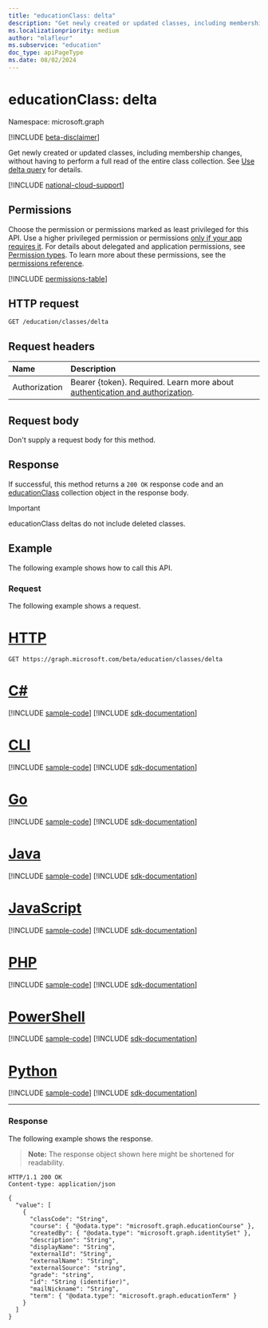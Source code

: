 ```yaml
---
title: "educationClass: delta"
description: "Get newly created or updated classes, including membership changes, without having to perform a full read of the entire class collection."
ms.localizationpriority: medium
author: "mlafleur"
ms.subservice: "education"
doc_type: apiPageType
ms.date: 08/02/2024
---
```


# educationClass: delta

Namespace: microsoft.graph

[!INCLUDE [beta-disclaimer](../../includes/beta-disclaimer.md)]

Get newly created or updated classes, including membership changes, without having to perform a full read of the entire class collection. See [Use delta query](/graph/delta-query-overview) for details.

[!INCLUDE [national-cloud-support](../../includes/global-only.md)]

## Permissions

Choose the permission or permissions marked as least privileged for this API. Use a higher privileged permission or permissions [only if your app requires it](/graph/permissions-overview#best-practices-for-using-microsoft-graph-permissions). For details about delegated and application permissions, see [Permission types](/graph/permissions-overview#permission-types). To learn more about these permissions, see the [permissions reference](/graph/permissions-reference).

<!-- { "blockType": "permissions", "name": "educationclass_delta" } -->
[!INCLUDE [permissions-table](../includes/permissions/educationclass-delta-permissions.md)]

## HTTP request

<!-- { "blockType": "ignored" } -->

```http
GET /education/classes/delta
```

## Request headers

| Name          | Description   |
| :------------ | :------------ |
| Authorization | Bearer {token}. Required. Learn more about [authentication and authorization](/graph/auth/auth-concepts).|

## Request body

Don't supply a request body for this method.

## Response

If successful, this method returns a `200 OK` response code and an [educationClass](../resources/educationclass.md) collection object in the response body.

> [!IMPORTANT]
> educationClass deltas do not include deleted classes.

## Example

The following example shows how to call this API.

### Request

The following example shows a request.


# [HTTP](#tab/http)
<!-- {
  "blockType": "request",
  "name": "educationclass_delta"
}-->

```msgraph-interactive
GET https://graph.microsoft.com/beta/education/classes/delta
```

# [C#](#tab/csharp)
[!INCLUDE [sample-code](../includes/snippets/csharp/educationclass-delta-csharp-snippets.md)]
[!INCLUDE [sdk-documentation](../includes/snippets/snippets-sdk-documentation-link.md)]

# [CLI](#tab/cli)
[!INCLUDE [sample-code](../includes/snippets/cli/educationclass-delta-cli-snippets.md)]
[!INCLUDE [sdk-documentation](../includes/snippets/snippets-sdk-documentation-link.md)]

# [Go](#tab/go)
[!INCLUDE [sample-code](../includes/snippets/go/educationclass-delta-go-snippets.md)]
[!INCLUDE [sdk-documentation](../includes/snippets/snippets-sdk-documentation-link.md)]

# [Java](#tab/java)
[!INCLUDE [sample-code](../includes/snippets/java/educationclass-delta-java-snippets.md)]
[!INCLUDE [sdk-documentation](../includes/snippets/snippets-sdk-documentation-link.md)]

# [JavaScript](#tab/javascript)
[!INCLUDE [sample-code](../includes/snippets/javascript/educationclass-delta-javascript-snippets.md)]
[!INCLUDE [sdk-documentation](../includes/snippets/snippets-sdk-documentation-link.md)]

# [PHP](#tab/php)
[!INCLUDE [sample-code](../includes/snippets/php/educationclass-delta-php-snippets.md)]
[!INCLUDE [sdk-documentation](../includes/snippets/snippets-sdk-documentation-link.md)]

# [PowerShell](#tab/powershell)
[!INCLUDE [sample-code](../includes/snippets/powershell/educationclass-delta-powershell-snippets.md)]
[!INCLUDE [sdk-documentation](../includes/snippets/snippets-sdk-documentation-link.md)]

# [Python](#tab/python)
[!INCLUDE [sample-code](../includes/snippets/python/educationclass-delta-python-snippets.md)]
[!INCLUDE [sdk-documentation](../includes/snippets/snippets-sdk-documentation-link.md)]

---

### Response

The following example shows the response.

> **Note:** The response object shown here might be shortened for readability.

<!-- {
  "blockType": "response",
  "truncated": true,
  "@odata.type": "microsoft.graph.educationClass",
  "isCollection": true
} -->

```http
HTTP/1.1 200 OK
Content-type: application/json

{
  "value": [
    {
      "classCode": "String",
      "course": { "@odata.type": "microsoft.graph.educationCourse" },
      "createdBy": { "@odata.type": "microsoft.graph.identitySet" },
      "description": "String",
      "displayName": "String",
      "externalId": "String",
      "externalName": "String",
      "externalSource": "string",
      "grade": "string",
      "id": "String (identifier)",
      "mailNickname": "String",
      "term": { "@odata.type": "microsoft.graph.educationTerm" }
    }
  ]
}
```

<!-- uuid: 8fcb5dbc-d5aa-4681-8e31-b001d5168d79
2015-10-25 14:57:30 UTC -->
<!-- {
  "type": "#page.annotation",
  "description": "educationClass: delta",
  "keywords": "",
  "section": "documentation",
  "tocPath": ""
}-->



